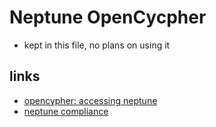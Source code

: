 # Neptune OpenCycpher

- kept in this file, no plans on using it

## links

- [opencypher: accessing neptune](https://docs.aws.amazon.com/neptune/latest/userguide/access-graph-opencypher.html)
- [neptune compliance](https://docs.aws.amazon.com/neptune/latest/userguide/feature-opencypher-compliance.html)
